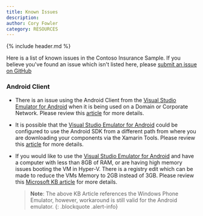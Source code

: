 ```yaml
---
title: Known Issues
description:
author: Cory Fowler
category: RESOURCES
---
```


{% include header.md %}

Here is a list of known issues in the Contoso Insurance Sample. If you believe you've found an issue which isn't listed here, please [submit an issue on GitHub](https://github.com/{{site.githubOrg}}/{{site.githubRepo}}/issues)

### Android Client

* There is an issue using the Android Client from the [Visual Studio Emulator for Android][VSAndroid] when it is being used on a Domain or Corporate Network. Please review this [article](https://msdn.microsoft.com/en-us/library/mt228282.aspx#DomainNetwork) for more details.

* It is possible that the [Visual Studio Emulator for Android][VSAndroid] could be configured to use the Android SDK from a different path from where you are downloading your components via the Xamarin Tools. Please review this [article](https://msdn.microsoft.com/en-us/library/mt228282.aspx#ADB) for more details. 

* If you would like to use the [Visual Studio Emulator for Android][VSAndroid] and have a computer with less than 8GB of RAM, or are having high memory issues booting the VM in Hyper-V. There is a registry edit which can be made to reduce the VMs Memory to 2GB instead of 3GB. Please review this [Microsoft KB article](https://support.microsoft.com/en-us/kb/2911380) for more details.

  > **Note**: The above KB Article references the Windows Phone Emulator, however, workaround is still valid for the Android emulator.
  {: .blockquote .alert-info}

[VSAndroid]: https://www.visualstudio.com/vs/msft-android-emulator
[AndroidTroubleshoot]: https://msdn.microsoft.com/en-us/library/mt228282.aspx